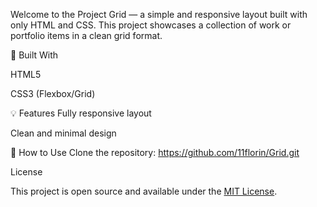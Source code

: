 Welcome to the Project Grid — a simple and responsive layout built with only HTML and CSS. This project showcases a collection of work or portfolio items in a clean grid format.

🧰 Built With

HTML5

CSS3 (Flexbox/Grid)

💡 Features
Fully responsive layout

Clean and minimal design

🚀 How to Use
Clone the repository: https://github.com/11florin/Grid.git

License

This project is open source and available under the [MIT License](LICENSE).
